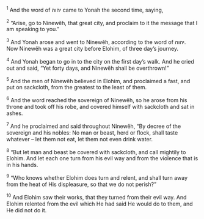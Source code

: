 <sup>1</sup> And the word of יהוה came to Yonah the second time, saying,

<sup>2</sup> “Arise, go to Ninewĕh, that great city, and proclaim to it the message that I am speaking to you.”

<sup>3</sup> And Yonah arose and went to Ninewĕh, according to the word of יהוה. Now Ninewĕh was a great city before Elohim, of three day’s journey.

<sup>4</sup> And Yonah began to go in to the city on the first day’s walk. And he cried out and said, “Yet forty days, and Ninewĕh shall be overthrown!”

<sup>5</sup> And the men of Ninewĕh believed in Elohim, and proclaimed a fast, and put on sackcloth, from the greatest to the least of them.

<sup>6</sup> And the word reached the sovereign of Ninewĕh, so he arose from his throne and took off his robe, and covered himself with sackcloth and sat in ashes.

<sup>7</sup> And he proclaimed and said throughout Ninewĕh, “By decree of the sovereign and his nobles: No man or beast, herd or flock, shall taste whatever – let them not eat, let them not even drink water.

<sup>8</sup> “But let man and beast be covered with sackcloth, and call mightily to Elohim. And let each one turn from his evil way and from the violence that is in his hands.

<sup>9</sup> “Who knows whether Elohim does turn and relent, and shall turn away from the heat of His displeasure, so that we do not perish?”

<sup>10</sup> And Elohim saw their works, that they turned from their evil way. And Elohim relented from the evil which He had said He would do to them, and He did not do it.


